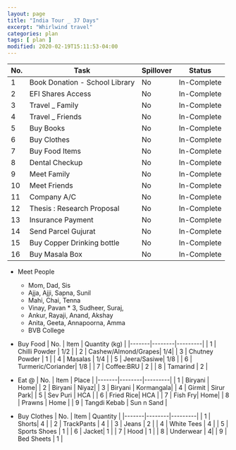 ```yaml
---
layout: page
title: "India Tour _ 37 Days"
excerpt: "Whirlwind travel"
categories: plan
tags: [ plan ]
modified: 2020-02-19T15:11:53-04:00
---
```



| No. | Task | Spillover | Status |
|-------|--------|---------|---------|
| 1 | Book Donation - School Library | No | In-Complete |
| 2 | EFI Shares Access |  No | In-Complete |
| 3 | Travel _ Family |No | In-Complete |
| 4 | Travel _ Friends |No | In-Complete |
| 5 | Buy Books |No | In-Complete |
| 6 | Buy Clothes |No | In-Complete |
| 7 | Buy Food Items |No | In-Complete |
| 8 | Dental Checkup |No | In-Complete |
| 9 | Meet Family |No | In-Complete |
| 10 | Meet Friends |No | In-Complete |
| 11 | Company A/C |No | In-Complete |
| 12 | Thesis : Research Proposal |No | In-Complete |
| 13 | Insurance Payment |No | In-Complete |
| 14 | Send Parcel Gujurat |No | In-Complete |
| 15 | Buy Copper Drinking bottle |No | In-Complete |
| 16 | Buy Masala Box |No | In-Complete |

* Meet People
  * Mom, Dad, Sis
  * Ajja, Ajji, Sapna, Sunil
  * Mahi, Chai, Tenna
  * Vinay, Pavan * 3, Sudheer, Suraj,
  * Ankur, Rayaji, Anand, Akshay
  * Anita, Geeta, Annapoorna, Amma
  * BVB College

* Buy Food
| No. | Item | Quantity (kg) |
|-------|--------|---------|
| 1 | Chilli Powder | 1/2  |
| 2 | Cashew/Almond/Grapes| 1/4|
| 3 | Chutney Powder | 1 |
| 4 | Masalas | 1/4  |
| 5 | Jeera/Sasiwe| 1/8 |
| 6 | Turmeric/Coriander| 1/8 |
| 7 | Coffee:BRU | 2 |
| 8 | Tamarind | 2 |


* Eat @
| No. | Item | Place |
|-------|--------|---------|
| 1 | Biryani | Home|
| 2 | Biryani | Niyaz|
| 3 | Biryani | Kormangala|
| 4 | Girmit | Sirur Park|
| 5 | Sev Puri | HCA |
| 6 | Fried Rice| HCA |
| 7 | Fish Fry| Home|
| 8 | Prawns | Home |
| 9 | Tangdi Kebab  | Sun n Sand |

* Buy Clothes
| No. | Item | Quantity |
|-------|--------|---------|
| 1 | Shorts| 4 |
| 2 | TrackPants | 4 |
| 3 | Jeans | 2 |
| 4 | White Tees | 4 |
| 5 | Sports Shoes | 1 |
| 6 | Jacket| 1 |
| 7 | Hood | 1 |
| 8 | Underwear | 4|
| 9 | Bed Sheets | 1 |
